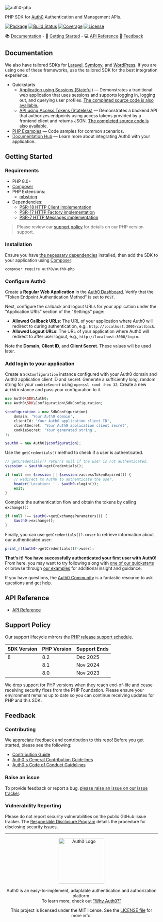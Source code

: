 ![auth0-php](https://cdn.auth0.com/website/sdks/banners/auth0-php-banner.png)

PHP SDK for [Auth0](https://auth0.com) Authentication and Management APIs.

[![Package](https://img.shields.io/packagist/dt/auth0/auth0-php)](https://packagist.org/packages/auth0/auth0-php)
[![Build Status](https://github.com/auth0/auth0-PHP/actions/workflows/tests.yml/badge.svg)](https://github.com/auth0/auth0-PHP/actions/workflows/tests.yml)
[![Coverage](https://img.shields.io/codecov/c/github/auth0/auth0-PHP/main)](https://codecov.io/gh/auth0/auth0-PHP)
[![License](https://img.shields.io/github/license/auth0/auth0-PHP)](https://doge.mit-license.org/)

:books: [Documentation](#documentation) - :rocket: [Getting Started](#getting-started) - :computer: [API Reference](#api-reference) :speech_balloon: [Feedback](#feedback)

## Documentation

We also have tailored SDKs for [Laravel](https://github.com/auth0/laravel-auth0), [Symfony](https://github.com/auth0/symfony), and [WordPress](https://github.com/auth0/wordpress). If you are using one of these frameworks, use the tailored SDK for the best integration experience.

- Quickstarts
  - [Application using Sessions (Stateful)](https://auth0.com/docs/quickstart/webapp/php) — Demonstrates a traditional web application that uses sessions and supports logging in, logging out, and querying user profiles. [The completed source code is also available.](https://github.com/auth0-samples/auth0-php-web-app)
  - [API using Access Tokens (Stateless)](https://auth0.com/docs/quickstart/backend/php) — Demonstrates a backend API that authorizes endpoints using access tokens provided by a frontend client and returns JSON. [The completed source code is also available.](https://github.com/auth0-samples/auth0-php-api-samples)
- [PHP Examples](./EXAMPLES.md) — Code samples for common scenarios.
- [Documentation Hub](https://www.auth0.com/docs) — Learn more about integrating Auth0 with your application.

## Getting Started

### Requirements

- PHP 8.0+
- [Composer](https://getcomposer.org/)
- PHP Extensions:
  - [mbstring](https://www.php.net/manual/en/book.mbstring.php)
- Dependencies:
  - [PSR-18 HTTP Client implementation](./FAQ.md#what-is-psr-18)
  - [PSR-17 HTTP Factory implementation](./FAQ.md#what-is-psr-17)
  - [PSR-7 HTTP Messages implementation](./FAQ.md#what-is-psr-7)

> Please review our [support policy](#support-policy) for details on our PHP version support.

### Installation

Ensure you have [the necessary dependencies](#requirements) installed, then add the SDK to your application using [Composer](https://getcomposer.org/):

```
composer require auth0/auth0-php
```

### Configure Auth0

Create a **Regular Web Application** in the [Auth0 Dashboard](https://manage.auth0.com/#/applications). Verify that the "Token Endpoint Authentication Method" is set to `POST`.

Next, configure the callback and logout URLs for your application under the "Application URIs" section of the "Settings" page:

- **Allowed Callback URLs**: The URL of your application where Auth0 will redirect to during authentication, e.g., `http://localhost:3000/callback`.
- **Allowed Logout URLs**: The URL of your application where Auth0 will redirect to after user logout, e.g., `http://localhost:3000/login`.

Note the **Domain**, **Client ID**, and **Client Secret**. These values will be used later.

### Add login to your application

Create a `SdkConfiguration` instance configured with your Auth0 domain and Auth0 application client ID and secret. Generate a sufficiently long, random string for your `cookieSecret` using `openssl rand -hex 32`. Create a new `Auth0` instance and pass your configuration to it.

```php
use Auth0\SDK\Auth0;
use Auth0\SDK\Configuration\SdkConfiguration;

$configuration = new SdkConfiguration(
    domain: 'Your Auth0 domain',
    clientId: 'Your Auth0 application client ID',
    clientSecret: 'Your Auth0 application client secret',
    cookieSecret: 'Your generated string',
);

$auth0 = new Auth0($configuration);
```

Use the `getCredentials()` method to check if a user is authenticated.

```php
// getCredentials() returns null if the user is not authenticated.
$session = $auth0->getCredentials();

if (null === $session || $session->accessTokenExpired()) {
    // Redirect to Auth0 to authenticate the user.
    header('Location: ' . $auth0->login());
    exit;
}
```

Complete the authentication flow and obtain the tokens by calling `exchange()`:

```php
if (null !== $auth0->getExchangeParameters()) {
    $auth0->exchange();
}
```

Finally, you can use `getCredentials()?->user` to retrieve information about our authenticated user:

```php
print_r($auth0->getCredentials()?->user);
```

**That's it! You have successfully authenticated your first user with Auth0!** From here, you may want to try following along with [one of our quickstarts](#documentation) or browse through [our examples](./EXAMPLES.md) for additional insight and guidance.

If you have questions, the [Auth0 Community](https://community.auth0.com/) is a fantastic resource to ask questions and get help.

## API Reference

- [API Reference](https://auth0.github.io/auth0-PHP/)

## Support Policy

Our support lifecycle mirrors the [PHP release support schedule](https://www.php.net/supported-versions.php).

| SDK Version | PHP Version | Support Ends |
| ----------- | ----------- | ------------ |
| 8           | 8.2         | Dec 2025     |
|             | 8.1         | Nov 2024     |
|             | 8.0         | Nov 2023     |

We drop support for PHP versions when they reach end-of-life and cease receiving security fixes from the PHP Foundation. Please ensure your environment remains up to date so you can continue receiving updates for PHP and this SDK.

## Feedback

### Contributing

We appreciate feedback and contribution to this repo! Before you get started, please see the following:

- [Contribution Guide](./CONTRIBUTING.md)
- [Auth0's General Contribution Guidelines](https://github.com/auth0/open-source-template/blob/master/GENERAL-CONTRIBUTING.md)
- [Auth0's Code of Conduct Guidelines](https://github.com/auth0/open-source-template/blob/master/CODE-OF-CONDUCT.md)

### Raise an issue

To provide feedback or report a bug, [please raise an issue on our issue tracker](https://github.com/auth0/auth0-PHP/issues).

### Vulnerability Reporting

Please do not report security vulnerabilities on the public GitHub issue tracker. The [Responsible Disclosure Program](https://auth0.com/whitehat) details the procedure for disclosing security issues.

---

<p align="center">
  <picture>
    <source media="(prefers-color-scheme: light)" srcset="https://cdn.auth0.com/website/sdks/logos/auth0_light_mode.png" width="150">
    <source media="(prefers-color-scheme: dark)" srcset="https://cdn.auth0.com/website/sdks/logos/auth0_dark_mode.png" width="150">
    <img alt="Auth0 Logo" src="https://cdn.auth0.com/website/sdks/logos/auth0_light_mode.png" width="150">
  </picture>
</p>

<p align="center">Auth0 is an easy-to-implement, adaptable authentication and authorization platform.<br />To learn more, check out <a href="https://auth0.com/why-auth0">"Why Auth0?"</a></p>

<p align="center">This project is licensed under the MIT license. See the <a href="./LICENSE.md">LICENSE file</a> for more info.</p>
